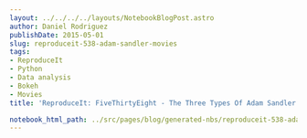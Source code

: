 ```yaml
---
layout: ../../../../layouts/NotebookBlogPost.astro
author: Daniel Rodriguez
publishDate: 2015-05-01
slug: reproduceit-538-adam-sandler-movies
tags:
- ReproduceIt
- Python
- Data analysis
- Bokeh
- Movies
title: 'ReproduceIt: FiveThirtyEight - The Three Types Of Adam Sandler Movies'

notebook_html_path: ../src/pages/blog/generated-nbs/reproduceit-538-adam-sandler-movies.html
---
```


